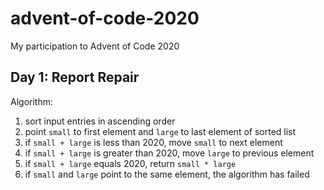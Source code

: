 # advent-of-code-2020
My participation to Advent of Code 2020

## Day 1: Report Repair

Algorithm: 
1. sort input entries in ascending order
1. point `small` to first element and `large` to last element of sorted list
1. if `small + large` is less than 2020, move `small` to next element
1. if `small + large` is greater than 2020, move `large` to previous element
1. if `small + large` equals 2020, return `small * large`
1. if `small` and `large` point to the same element, the algorithm has failed
